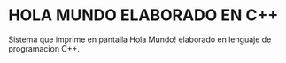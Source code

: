 # HOLA MUNDO ELABORADO EN C++
Sistema que imprime en pantalla Hola Mundo! elaborado en lenguaje de programacion C++.